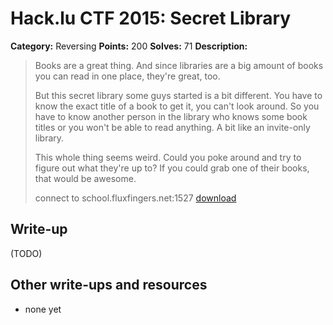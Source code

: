# Hack.lu CTF 2015: Secret Library

**Category:** Reversing
**Points:** 200
**Solves:** 71
**Description:**

> Books are a great thing. And since libraries are a big amount of books you can read in one place, they're great, too.
> 
> But this secret library some guys started is a bit different. You have to know the exact title of a book to get it, you can't look around. So you have to know another person in the library who knows some book titles or you won't be able to read anything. A bit like an invite-only library.
> 
> This whole thing seems weird. Could you poke around and try to figure out what they're up to? If you could grab one of their books, that would be awesome.
> 
> connect to school.fluxfingers.net:1527
> [download](secret_library_75904fb763267c629e729fa4a5c4d967)


## Write-up

(TODO)

## Other write-ups and resources

* none yet
